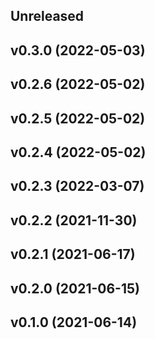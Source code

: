 ## Unreleased

## v0.3.0 (2022-05-03)

## v0.2.6 (2022-05-02)

## v0.2.5 (2022-05-02)

## v0.2.4 (2022-05-02)

## v0.2.3 (2022-03-07)

## v0.2.2 (2021-11-30)

## v0.2.1 (2021-06-17)

## v0.2.0 (2021-06-15)

## v0.1.0 (2021-06-14)
